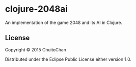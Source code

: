 # clojure-2048ai

An implementation of the game 2048 and its AI in Clojure.


## License

Copyright © 2015 ChuitoChan

Distributed under the Eclipse Public License either version 1.0.
